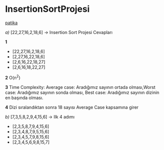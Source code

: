 # InsertionSortProjesi
[patika](https://app.patika.dev/lousypickpocketraum)

*a)* [22,27,16,2,18,6] -> Insertion Sort Projesi Cevapları

**1**
- [22,27,16,2,18,6] 
- [2,27,16,22,18,6] 
- [2,6,16,22,18,27] 
- [2,6,16,18,22,27] 

**2**
O(n<sup>2</sup>)

**3** 
Time Complexity: Average case: Aradığımız sayının ortada olması,Worst case: Aradığımız sayının sonda olması, Best case: Aradığımız sayının dizinin en başında olması.

**4**
Dizi sıralandıktan sonra 18 sayısı Average Case kapsamına girer

*b)* [7,3,5,8,2,9,4,15,6] -> Ilk 4 adımı

- [2,3,5,8,7,9,4,15,6]
- [2,3,4,8,7,9,5,15,6]
- [2,3,4,5,7,9,8,15,6]
- [2,3,4,5,6,9,8,15,7]
